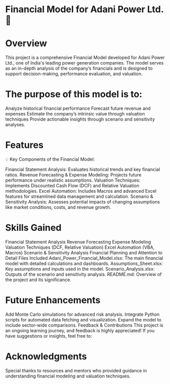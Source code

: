 # Financial Model for Adani Power Ltd. 🌟

# Overview

This project is a comprehensive Financial Model developed for Adani Power Ltd., one of India's leading power generation companies. 
The model serves as an in-depth analysis of the company’s financials and is designed to support decision-making, performance evaluation, and valuation.


# The purpose of this model is to:

Analyze historical financial performance
Forecast future revenue and expenses
Estimate the company’s intrinsic value through valuation techniques
Provide actionable insights through scenario and sensitivity analyses.


# Features

💡 Key Components of the Financial Model:

Financial Statement Analysis: Evaluates historical trends and key financial ratios.
Revenue Forecasting & Expense Modeling: Projects future performance under realistic assumptions.
Valuation Techniques: Implements Discounted Cash Flow (DCF) and Relative Valuation methodologies.
Excel Automation: Includes Macros and advanced Excel features for streamlined data management and calculation.
Scenario & Sensitivity Analysis: Assesses potential impacts of changing assumptions like market conditions, costs, and revenue growth.

# Skills Gained
Financial Statement Analysis
Revenue Forecasting
Expense Modeling
Valuation Techniques (DCF, Relative Valuation)
Excel Automation (VBA, Macros)
Scenario & Sensitivity Analysis
Financial Planning and Attention to Detail
Files Included
Adani_Power_Financial_Model.xlsx: The main financial model with detailed calculations and dashboards.
Assumptions_Sheet.xlsx: Key assumptions and inputs used in the model.
Scenario_Analysis.xlsx: Outputs of the scenario and sensitivity analysis.
README.md: Overview of the project and its significance.

# Future Enhancements
Add Monte Carlo simulations for advanced risk analysis.
Integrate Python scripts for automated data fetching and visualization.
Expand the model to include sector-wide comparisons.
Feedback & Contributions
This project is an ongoing learning journey, and feedback is highly appreciated! If you have suggestions or insights, feel free to:


# Acknowledgments
Special thanks to resources and mentors who provided guidance in understanding financial modeling and valuation techniques.
